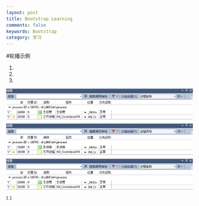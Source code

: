 ```yaml
---
layout: post
title: Bootstrap Learning
comments: false
keywords: Bootstrap
category: 学习
---
```

#轮播示例
<div id="myCarousel" class="carousel slide">
   <!-- 轮播（Carousel）指标 -->
   <ol class="carousel-indicators">
      <li data-target="#myCarousel" data-slide-to="0" class="active"></li>
      <li data-target="#myCarousel" data-slide-to="1"></li>
      <li data-target="#myCarousel" data-slide-to="2"></li>
   </ol>   
   <!-- 轮播（Carousel）项目 -->
   <div class="carousel-inner">
      <div class="item active">
         <img src="/images/thread.png" alt="First slide">
      </div>
      <div class="item">
         <img src="/images/thread.png" alt="Second slide">
      </div>
      <div class="item">
         <img src="/images/thread.png" alt="Third slide">
      </div>
   </div>
   <!-- 轮播（Carousel）导航 -->
   <a class="carousel-control left" href="#myCarousel" 
      data-slide="prev">&lsaquo;</a>
   <a class="carousel-control right" href="#myCarousel" 
      data-slide="next">&rsaquo;</a>
</div> 
